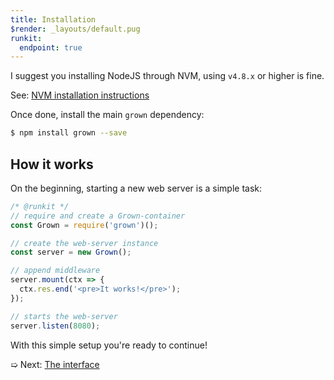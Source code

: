 ```yaml
---
title: Installation
$render: _layouts/default.pug
runkit:
  endpoint: true
---
```


I suggest you installing NodeJS through NVM, using `v4.8.x` or higher is fine.

See: [NVM installation instructions](https://github.com/creationix/nvm#installation)

Once done, install the main `grown` dependency:

```bash
$ npm install grown --save
```

## How it works

On the beginning, starting a new web server is a simple task:

```js
/* @runkit */
// require and create a Grown-container
const Grown = require('grown')();

// create the web-server instance
const server = new Grown();

// append middleware
server.mount(ctx => {
  ctx.res.end('<pre>It works!</pre>');
});

// starts the web-server
server.listen(8080);
```

With this simple setup you're ready to continue!

➯ Next: [The interface](./docs)
